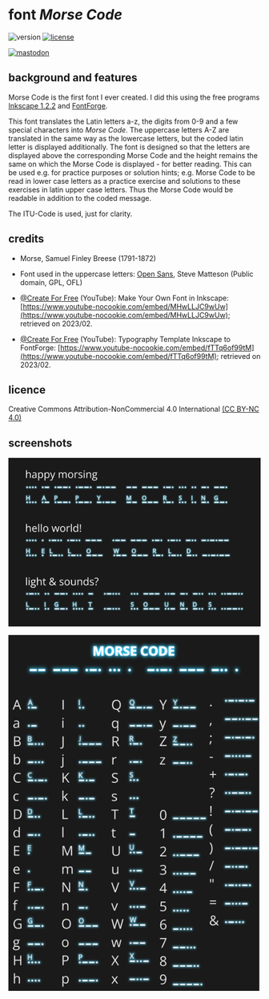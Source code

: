 # font _Morse Code_
![version](https://img.shields.io/badge/version-1.0-blue) [![license](https://img.shields.io/badge/license-CC%20BY--NC%204.0-green)](https://creativecommons.org/licenses/by-nc/4.0/)

[![mastodon](https://img.shields.io/badge/@MrDoubleH-1DA1F2?style=flat&logo=Mastodon&logoColor=white)](https://mastodon.social/@MrDblH)

## background and features
Morse Code is the first font I ever created. I did this using the free programs [Inkscape 1.2.2](https://inkscape.org/) and [FontForge](https://fontforge.org/).

This font translates the Latin letters a-z, the digits from 0-9 and a few special characters into _Morse Code_. The uppercase letters A-Z are translated in the same way as the lowercase letters, but the coded latin letter is displayed additionally. The font is designed so that the letters are displayed above the corresponding Morse Code and the height remains the same on which the Morse Code is displayed - for better reading. This can be used e.g. for practice purposes or solution hints; e.g. Morse Code to be read in lower case letters as a practice exercise and solutions to these exercises in latin upper case letters. Thus the Morse Code would be readable in addition to the coded message.

The ITU-Code is used, just for clarity.


## credits
- Morse, Samuel Finley Breese (1791-1872)

- Font used in the uppercase letters: [Open Sans](https://www.1001freefonts.com/de/open-sans.font), Steve Matteson (Public domain, GPL, OFL)

- [@Create For Free](https://www.youtube.com/@CreateForFree) (YouTube): Make Your Own Font in Inkscape: [https://www.youtube-nocookie.com/embed/MHwLLJC9wUw](https://www.youtube-nocookie.com/embed/MHwLLJC9wUw); retrieved on 2023/02.

- [@Create For Free](https://www.youtube.com/@CreateForFree) (YouTube): Typography Template Inkscape to FontForge: [https://www.youtube-nocookie.com/embed/fTTq6of99tM](https://www.youtube-nocookie.com/embed/fTTq6of99tM); retrieved on 2023/02.




## licence
Creative Commons Attribution-NonCommercial 4.0 International [(CC BY-NC 4.0) ](https://creativecommons.org/licenses/by-nc/4.0/)


## screenshots
![fontMorseCode](fontMorseCode_few.png)

![fontMorseCode](fontMorseCode_all.png)